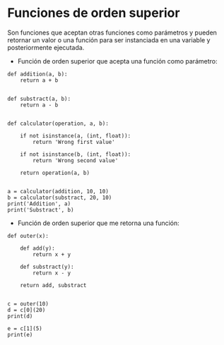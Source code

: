 # Funciones de orden superior

Son funciones que aceptan otras funciones como parámetros y pueden retornar un valor o una función para ser instanciada en una variable y posteriormente ejecutada.

- Función de orden superior que acepta una función como parámetro:

```$
def addition(a, b):
    return a + b


def substract(a, b):
    return a - b


def calculator(operation, a, b):

    if not isinstance(a, (int, float)):
        return 'Wrong first value'

    if not isinstance(b, (int, float)):
        return 'Wrong second value'

    return operation(a, b)


a = calculator(addition, 10, 10)
b = calculator(substract, 20, 10)
print('Addition', a)
print('Substract', b)
```

- Función de orden superior que me retorna una función:

```$
def outer(x):

    def add(y):
        return x + y

    def substract(y):
        return x - y

    return add, substract


c = outer(10)
d = c[0](20)
print(d)

e = c[1](5)
print(e)
```
